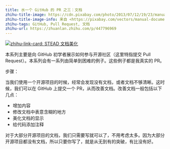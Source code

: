 ```yaml
---
title: 水一个 GitHub 的 PR 之三：文档
zhihu-title-image: https://cdn.pixabay.com/photo/2013/07/12/19/23/manual-154693_960_720.png
zhihu-title-image-info: 来自 <https://pixabay.com/vectors/manual-documentation-docs-mandatory-154693/> Free for commercial use / No attribution required 
zhihu-tags: GitHub, Pull Request, 文档
zhihu-url: https://zhuanlan.zhihu.com/p/447796969
---
```


[![zhihu-link-card: STEAD 文档美化](https://cdn.pixabay.com/photo/2013/07/12/19/23/manual-154693_960_720.png)](https://github.com/smousavi05/STEAD/pull/1)


本系列主要是向 GitHub 初学者展示如何参与开源社区（这里特指提交 Pull Request）。本系列会有一系列由简单到困难的例子。这些例子都是我真实的 PR。

步骤：

当我们使用一个开源项目的时候，经常会发现没有文档，或者文档不够清晰。这时候，我们可以在 GitHub 上提交一个 PR，从而改善文档。改善文档一般包括以下几点：

- 增加内容
- 修改文档中表意含糊的地方
- 美化文档的显示
- 给代码添加注释

对于大部分开源项目的文档，我们只需要写就可以了，不用考虑太多。因为大部分开源项目都没有文档，所以只要你写了，就是从无到有的突破，有比没有好。
